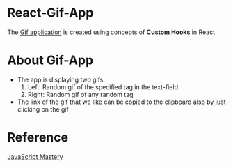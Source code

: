# React-Gif-App

The <a href="https://darshanmaradiya.github.io/React-Gif-App/" target="_blank">Gif application</a> is created using concepts of <b>Custom Hooks</b> in React<br>

# About Gif-App
<ul>
  <li>
  The app is displaying two gifs:
  <ol>
    <li>Left:  Random gif of the specified tag in the text-field</li>
    <li>Right: Random gif of any random tag</li>
  </ol>
  </li>
  <li>The link of the gif that we like can be copied to the clipboard also by just clicking on the gif</li>
</ul>

# Reference
<a href="https://www.youtube.com/watch?v=O6FhJvcvVOE" target="_blank">JavaScript Mastery</a>
